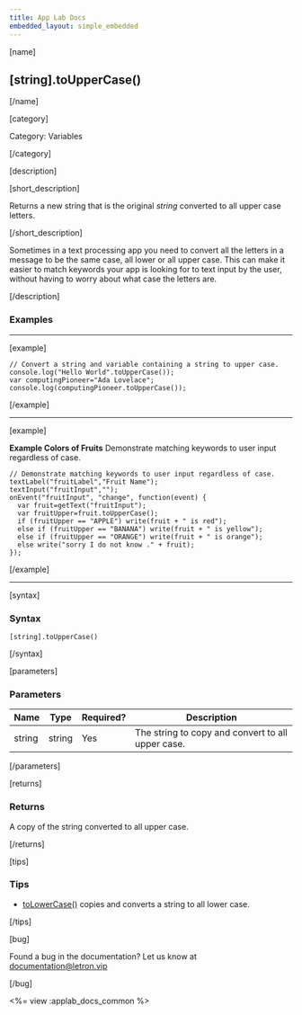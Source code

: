 ```yaml
---
title: App Lab Docs
embedded_layout: simple_embedded
---
```


[name]

## [string].toUpperCase()

[/name]

[category]

Category: Variables

[/category]

[description]

[short_description]

Returns a new string that is the original *string* converted to all upper case letters.

[/short_description]

Sometimes in a text processing app you need to convert all the letters in a message to be the same case, all lower or all upper case. This can make it easier to match keywords your app is looking for to text input by the user, without having to worry about what case the letters are.

[/description]

### Examples
____________________________________________________

[example]

```
// Convert a string and variable containing a string to upper case.
console.log("Hello World".toUpperCase());
var computingPioneer="Ada Lovelace";
console.log(computingPioneer.toUpperCase());
```

[/example]
____________________________________________________

[example]

**Example Colors of Fruits** Demonstrate matching keywords to user input regardless of case.

```
// Demonstrate matching keywords to user input regardless of case.
textLabel("fruitLabel","Fruit Name");
textInput("fruitInput","");
onEvent("fruitInput", "change", function(event) {
  var fruit=getText("fruitInput");
  var fruitUpper=fruit.toUpperCase();
  if (fruitUpper == "APPLE") write(fruit + " is red");
  else if (fruitUpper == "BANANA") write(fruit + " is yellow");
  else if (fruitUpper == "ORANGE") write(fruit + " is orange");
  else write("sorry I do not know ." + fruit);
});
```

[/example]
____________________________________________________
[syntax]

### Syntax

```
[string].toUpperCase()
```

[/syntax]

[parameters]

### Parameters

| Name  | Type | Required? | Description |
|-----------------|------|-----------|-------------|
| string | string | Yes | The string to copy and convert to all upper case. |

[/parameters]

[returns]

### Returns
A copy of the string converted to all upper case.

[/returns]

[tips]

### Tips
- [toLowerCase()](/applab/docs/toLowerCase) copies and converts a string to all lower case.

[/tips]

[bug]

Found a bug in the documentation? Let us know at documentation@letron.vip

[/bug]

<%= view :applab_docs_common %>
